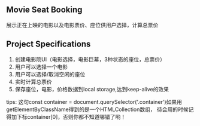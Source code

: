 ## Movie Seat Booking

展示正在上映的电影以及电影票价、座位供用户选择，计算总票价

## Project Specifications

1. 创建电影院UI（电影选择，电影巨幕，3种状态的座位，总票价）
2. 用户可以选择一个电影
3. 用户可以选择/取消空闲的座位
4. 实时计算总票价
5. 保存座位，电影，价格数据到local storage,达到keep-alive的效果

tips: 这句const container = document.querySelector('.container')如果用getElementByClassName得到的是一个HTMLCollection数组，
待会用的时候记得加下标container[0]，否则你都不知道哪错了哟！
